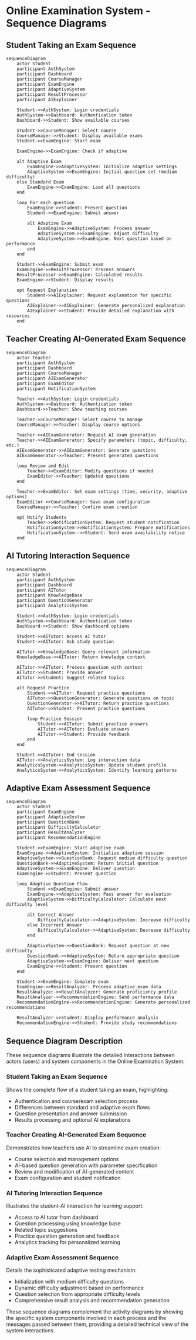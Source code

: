 # Online Examination System - Sequence Diagrams

## Student Taking an Exam Sequence

```mermaid
sequenceDiagram
    actor Student
    participant AuthSystem
    participant Dashboard
    participant CourseManager
    participant ExamEngine
    participant AdaptiveSystem
    participant ResultProcessor
    participant AIExplainer
    
    Student->>AuthSystem: Login credentials
    AuthSystem->>Dashboard: Authentication token
    Dashboard->>Student: Show available courses
    
    Student->>CourseManager: Select course
    CourseManager->>Student: Display available exams
    Student->>ExamEngine: Start exam
    
    ExamEngine->>ExamEngine: Check if adaptive
    
    alt Adaptive Exam
        ExamEngine->>AdaptiveSystem: Initialize adaptive settings
        AdaptiveSystem->>ExamEngine: Initial question set (medium difficulty)
    else Standard Exam
        ExamEngine->>ExamEngine: Load all questions
    end
    
    loop For each question
        ExamEngine->>Student: Present question
        Student->>ExamEngine: Submit answer
        
        alt Adaptive Exam
            ExamEngine->>AdaptiveSystem: Process answer
            AdaptiveSystem->>ExamEngine: Adjust difficulty
            AdaptiveSystem->>ExamEngine: Next question based on performance
        end
    end
    
    Student->>ExamEngine: Submit exam
    ExamEngine->>ResultProcessor: Process answers
    ResultProcessor->>ExamEngine: Calculated results
    ExamEngine->>Student: Display results
    
    opt Request Explanation
        Student->>AIExplainer: Request explanation for specific questions
        AIExplainer->>AIExplainer: Generate personalized explanation
        AIExplainer->>Student: Provide detailed explanation with resources
    end
```

## Teacher Creating AI-Generated Exam Sequence

```mermaid
sequenceDiagram
    actor Teacher
    participant AuthSystem
    participant Dashboard
    participant CourseManager
    participant AIExamGenerator
    participant ExamEditor
    participant NotificationSystem
    
    Teacher->>AuthSystem: Login credentials
    AuthSystem->>Dashboard: Authentication token
    Dashboard->>Teacher: Show teaching courses
    
    Teacher->>CourseManager: Select course to manage
    CourseManager->>Teacher: Display course options
    
    Teacher->>AIExamGenerator: Request AI exam generation
    Teacher->>AIExamGenerator: Specify parameters (topic, difficulty, etc.)
    AIExamGenerator->>AIExamGenerator: Generate questions
    AIExamGenerator->>Teacher: Present generated questions
    
    loop Review and Edit
        Teacher->>ExamEditor: Modify questions if needed
        ExamEditor->>Teacher: Updated questions
    end
    
    Teacher->>ExamEditor: Set exam settings (time, security, adaptive options)
    ExamEditor->>CourseManager: Save exam configuration
    CourseManager->>Teacher: Confirm exam creation
    
    opt Notify Students
        Teacher->>NotificationSystem: Request student notification
        NotificationSystem->>NotificationSystem: Prepare notifications
        NotificationSystem-->>Student: Send exam availability notice
    end
```

## AI Tutoring Interaction Sequence

```mermaid
sequenceDiagram
    actor Student
    participant AuthSystem
    participant Dashboard
    participant AITutor
    participant KnowledgeBase
    participant QuestionGenerator
    participant AnalyticsSystem
    
    Student->>AuthSystem: Login credentials
    AuthSystem->>Dashboard: Authentication token
    Dashboard->>Student: Show dashboard options
    
    Student->>AITutor: Access AI tutor
    Student->>AITutor: Ask study question
    
    AITutor->>KnowledgeBase: Query relevant information
    KnowledgeBase->>AITutor: Return knowledge context
    
    AITutor->>AITutor: Process question with context
    AITutor->>Student: Provide answer
    AITutor->>Student: Suggest related topics
    
    alt Request Practice
        Student->>AITutor: Request practice questions
        AITutor->>QuestionGenerator: Generate questions on topic
        QuestionGenerator->>AITutor: Return practice questions
        AITutor->>Student: Present practice questions
        
        loop Practice Session
            Student->>AITutor: Submit practice answers
            AITutor->>AITutor: Evaluate answers
            AITutor->>Student: Provide feedback
        end
    end
    
    Student->>AITutor: End session
    AITutor->>AnalyticsSystem: Log interaction data
    AnalyticsSystem->>AnalyticsSystem: Update student profile
    AnalyticsSystem->>AnalyticsSystem: Identify learning patterns
```

## Adaptive Exam Assessment Sequence

```mermaid
sequenceDiagram
    actor Student
    participant ExamEngine
    participant AdaptiveSystem
    participant QuestionBank
    participant DifficultyCalculator
    participant ResultAnalyzer
    participant RecommendationEngine
    
    Student->>ExamEngine: Start adaptive exam
    ExamEngine->>AdaptiveSystem: Initialize adaptive session
    AdaptiveSystem->>QuestionBank: Request medium difficulty question
    QuestionBank->>AdaptiveSystem: Return initial question
    AdaptiveSystem->>ExamEngine: Deliver question
    ExamEngine->>Student: Present question
    
    loop Adaptive Question Flow
        Student->>ExamEngine: Submit answer
        ExamEngine->>AdaptiveSystem: Pass answer for evaluation
        AdaptiveSystem->>DifficultyCalculator: Calculate next difficulty level
        
        alt Correct Answer
            DifficultyCalculator->>AdaptiveSystem: Increase difficulty
        else Incorrect Answer
            DifficultyCalculator->>AdaptiveSystem: Decrease difficulty
        end
        
        AdaptiveSystem->>QuestionBank: Request question at new difficulty
        QuestionBank->>AdaptiveSystem: Return appropriate question
        AdaptiveSystem->>ExamEngine: Deliver next question
        ExamEngine->>Student: Present question
    end
    
    Student->>ExamEngine: Complete exam
    ExamEngine->>ResultAnalyzer: Process adaptive exam data
    ResultAnalyzer->>ResultAnalyzer: Generate proficiency profile
    ResultAnalyzer->>RecommendationEngine: Send performance data
    RecommendationEngine->>RecommendationEngine: Generate personalized recommendations
    
    ResultAnalyzer->>Student: Display performance analysis
    RecommendationEngine->>Student: Provide study recommendations
```

## Sequence Diagram Description

These sequence diagrams illustrate the detailed interactions between actors (users) and system components in the Online Examination System:

### Student Taking an Exam Sequence
Shows the complete flow of a student taking an exam, highlighting:
- Authentication and course/exam selection process
- Differences between standard and adaptive exam flows
- Question presentation and answer submission
- Results processing and optional AI explanations

### Teacher Creating AI-Generated Exam Sequence
Demonstrates how teachers use AI to streamline exam creation:
- Course selection and management options
- AI-based question generation with parameter specification
- Review and modification of AI-generated content
- Exam configuration and student notification

### AI Tutoring Interaction Sequence
Illustrates the student-AI interaction for learning support:
- Access to AI tutor from dashboard
- Question processing using knowledge base
- Related topic suggestions
- Practice question generation and feedback
- Analytics tracking for personalized learning

### Adaptive Exam Assessment Sequence
Details the sophisticated adaptive testing mechanism:
- Initialization with medium difficulty questions
- Dynamic difficulty adjustment based on performance
- Question selection from appropriate difficulty levels
- Comprehensive result analysis and recommendation generation

These sequence diagrams complement the activity diagrams by showing the specific system components involved in each process and the messages passed between them, providing a detailed technical view of the system interactions. 